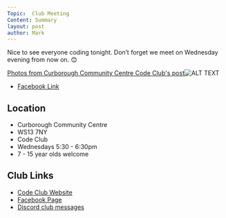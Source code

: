 ```yaml
---
Topic:  Club Meeting
Content: Summary
layout: post
author: Mark
---
```

Nice to see everyone coding tonight. Don’t forget we meet on Wednesday evening from now on. 😊

[Photos from Curborough Community Centre Code Club's post](https://www.facebook.com/720665616418529/posts/684484416703316)![ALT TEXT](https://scontent.fbhx6-1.fna.fbcdn.net/v/t39.30808-6/326255316_567787868241539_4919635518056413853_n.jpg?stp=cp1_dst-jpg_p720x720&_nc_cat=103&ccb=1-7&_nc_sid=5614bc&_nc_ohc=rKf1ZZ3qwT4AX9qUg6G&_nc_ht=scontent.fbhx6-1.fna&edm=AKK4YLsEAAAA&oh=00_AfC0oxJnAPlVb3VeW0TXUDUnt7bMd5D0ggeTUtRq5NfwhA&oe=652AF472)

* [Facebook Link](https://www.facebook.com/720665616418529/posts/684484416703316)

## Location

* Curborough Community Centre
* WS13 7NY
* Code Club
* Wednesdays 5:30 - 6:30pm
* 7 - 15 year olds welcome

## Club Links

* [Code Club Website](https://lichfield-code-club.github.io/)
* [Facebook Page](https://www.facebook.com/LichfieldCoders)
* [Discord club messages](https://discord.gg/szz6xGK)
